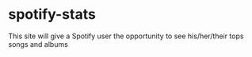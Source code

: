 # spotify-stats
This site will give a Spotify user the opportunity to see his/her/their tops songs and albums
